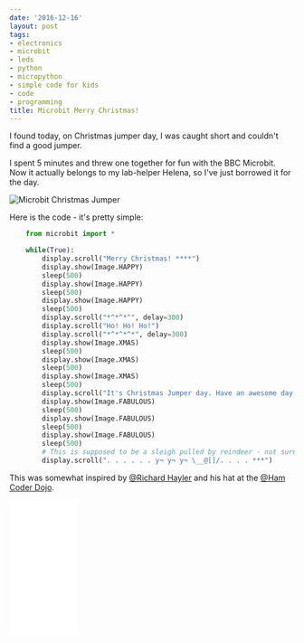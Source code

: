 ```yaml
---
date: '2016-12-16'
layout: post
tags:
- electronics
- microbit
- leds
- python
- micropython
- simple code for kids
- code
- programming
title: Microbit Merry Christmas!
---
```

I found today, on Christmas jumper day, I was caught short and couldn't find a good jumper.

I spent 5 minutes and threw one together for fun with the BBC Microbit. Now it actually belongs to my lab-helper Helena, so I've just borrowed it for the day.

![Microbit Christmas Jumper](/galleries/microbit_christmas.gif)

Here is the code - it's pretty simple:

```python
    from microbit import *

    while(True):
        display.scroll("Merry Christmas! ****")
        display.show(Image.HAPPY)
        sleep(500)
        display.show(Image.HAPPY)
        sleep(500)
        display.show(Image.HAPPY)
        sleep(500)
        display.scroll("*^*^*^", delay=300)
        display.scroll("Ho! Ho! Ho!")
        display.scroll("*^*^*^*", delay=300)
        display.show(Image.XMAS)
        sleep(500)
        display.show(Image.XMAS)
        sleep(500)
        display.show(Image.XMAS)
        sleep(500)
        display.scroll("It's Christmas Jumper day. Have an awesome day. ****")
        display.show(Image.FABULOUS)
        sleep(500)
        display.show(Image.FABULOUS)
        sleep(500)
        display.show(Image.FABULOUS)
        sleep(500)
        # This is supposed to be a sleigh pulled by reindeer - not sure it worked....
        display.scroll(". . . . . . y¬ y¬ y¬ \__@[]/. . . . ***")
```

This was somewhat inspired by [@Richard Hayler](https://twitter.com/rdhayler) and his hat at the [@Ham Coder Dojo](https://twitter.com/CoderDojoHam).

<iframe style="width:120px;height:240px;" marginwidth="0" marginheight="0" scrolling="no" frameborder="0" src="//ws-eu.amazon-adsystem.com/widgets/q?ServiceVersion=20070822&OneJS=1&Operation=GetAdHtml&MarketPlace=GB&source=ss&ref=as_ss_li_til&ad_type=product_link&tracking_id=orionrobots-21&language=en_GB&marketplace=amazon&region=GB&placement=B08TR1QMR1&asins=B08TR1QMR1&linkId=e5b58fab275f345c7472b4de44233481&show_border=true&link_opens_in_new_window=true"></iframe>
